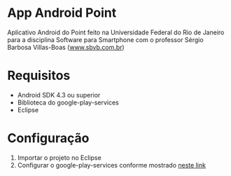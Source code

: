 App Android Point
==========

Aplicativo Android do Point feito na Universidade Federal do Rio de Janeiro para a disciplina Software para Smartphone com o professor Sérgio Barbosa Villas-Boas (www.sbvb.com.br)

# Requisitos

* Android SDK 4.3 ou superior
* Biblioteca do google-play-services
* Eclipse

# Configuração

1. Importar o projeto no Eclipse
2. Configurar o google-play-services conforme mostrado [neste link](https://www.youtube.com/watch?v=8DMRjklRqkw&index=3&list=PLxE2viIA-WCwgh3vQ2AnRuh0C5AjQZx7d)
